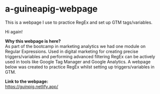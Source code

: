 # a-guineapig-webpage
This is a webpage I use to practice RegEx and set up GTM tags/variables.

Hi again!

<b>Why this webpage is here?</b></br>
As part of the bootcamp in marketing analytics we had one module on Regular Expressions. Used in digital marketing for creating precise triggers/variables and performing advanced filtering RegEx can be actively used in tools like Google Tag Manager and Google Analytics. A webpage below was created to practice RegEx whilst setting up triggers/variables in GTM.

<b>Link to the webpage:</b></br>
https://guinpig.netlify.app/
